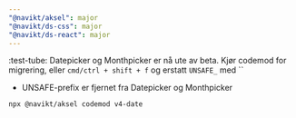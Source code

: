 ```yaml
---
"@navikt/aksel": major
"@navikt/ds-css": major
"@navikt/ds-react": major
---
```


:test-tube: Datepicker og Monthpicker er nå ute av beta. Kjør codemod for migrering, eller `cmd/ctrl + shift + f` og erstatt `UNSAFE_` med ``

- UNSAFE-prefix er fjernet fra Datepicker og Monthpicker

```bash
npx @navikt/aksel codemod v4-date
```
